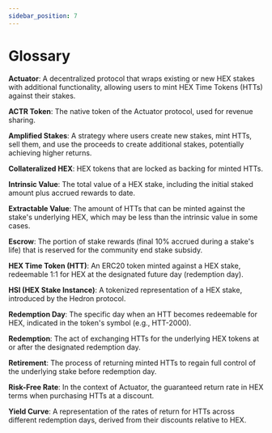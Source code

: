 ```yaml
---
sidebar_position: 7
---
```


# Glossary

**Actuator**: A decentralized protocol that wraps existing or new HEX stakes with additional functionality, allowing users to mint HEX Time Tokens (HTTs) against their stakes.

**ACTR Token**: The native token of the Actuator protocol, used for revenue sharing.

**Amplified Stakes**: A strategy where users create new stakes, mint HTTs, sell them, and use the proceeds to create additional stakes, potentially achieving higher returns.

**Collateralized HEX**: HEX tokens that are locked as backing for minted HTTs.

**Intrinsic Value**: The total value of a HEX stake, including the initial staked amount plus accrued rewards to date.

**Extractable Value**: The amount of HTTs that can be minted against the stake's underlying HEX, which may be less than the intrinsic value in some cases.

**Escrow**: The portion of stake rewards (final 10% accrued during a stake's life) that is reserved for the community end stake subsidy.

**HEX Time Token (HTT)**: An ERC20 token minted against a HEX stake, redeemable 1:1 for HEX at the designated future day (redemption day).

**HSI (HEX Stake Instance)**: A tokenized representation of a HEX stake, introduced by the Hedron protocol.

**Redemption Day**: The specific day when an HTT becomes redeemable for HEX, indicated in the token's symbol (e.g., HTT-2000).

**Redemption**: The act of exchanging HTTs for the underlying HEX tokens at or after the designated redemption day.

**Retirement**: The process of returning minted HTTs to regain full control of the underlying stake before redemption day.

**Risk-Free Rate**: In the context of Actuator, the guaranteed return rate in HEX terms when purchasing HTTs at a discount.

**Yield Curve**: A representation of the rates of return for HTTs across different redemption days, derived from their discounts relative to HEX.